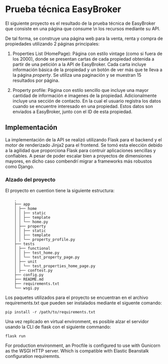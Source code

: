 # Prueba técnica EasyBroker

El siguiente proyecto es el resultado de la prueba técnica de EasyBroker que consiste en una página que consume \n
los recursos mediante su API.

De tal forma, se construye una página web para la venta, renta y compra de propiedades utilizando 2 páginas principales:

1. Properties List (HomePage): Página con estilo vintage (como si fuera de los 2000), donde se presentan cartas de cada propiedad obtenida a partir de una petición a la API de EasyBroker. Cada carta incluye información básica de la propiedad y un botón de ver más que te lleva a la página _property_.
   Se utiliza una paginación y se muestran 15 resultados por página.

2. Property profile: Página con estilo sencillo que incluye una mayor cantidad de información e imagenes de la propiedad. Adicionalmente incluye una sección de contacto. En la cual el usuario registra los datos cuando se encuentre interesado en una propiedad. Estos datos son enviados a EasyBroker, junto con el ID de esta propiedad.

## Implementación

La implementación de la API se realizó utilizando Flask para el backend y el motor de renderizado Jinja2 para el frontend. Se tomó esta elección debido a la agilidad que proporciona Flask para contruir aplicaciones sencillas y confiables. A pesar de poder escalar bien a proyectos de dimensiones mayores, en dicho caso combendrí migrar a frameworks más robustos como Django.

### Alzado del proyecto

El proyecto en cuention tiene la siguiente estructura:

```
    .
    ├── app
    │ ├── home
    │ │ ├── static
    │ │ ├── template
    │ │ └── home.py
    │ ├── property
    │ │ ├── static
    │ │ ├── template
    │ │ └── property_profile.py
    ├── tests
    │ ├── functional
    │ │ ├── test_home.py
    │ │ └── test_property_page.py
    │ ├── unit
    │ │ └── test_properties_home_page.py
    │ ├── conftest.py
    ├── config.py
    ├── README.md
    ├── requirements.txt
    └── wsgi.py
```

Los paquetes utilizados para el proyecto se encuentran en el archivo requirements.txt que pueden ser instalados mediante el siguente comando:

    pip install -r /path/to/requirements.txt

Una vez replicado en virtual environment, es posible alzar el servidor usando la CLI de flask con el siguiente commando:

    flask run

For production environment, an Procfile is configured to use with Gunicorn as the WSGI HTTP server. Which is compatible with Elastic Beanstalk configuration requiremnts.
